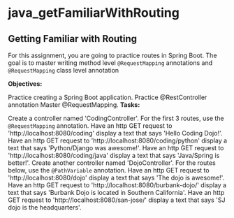 # java_getFamiliarWithRouting

## Getting Familiar with Routing
For this assignment, you are going to practice routes in Spring Boot. The goal is to master writing method level ```@RequestMapping``` annotations and ```@RequestMapping``` class level annotation

**Objectives:**

Practice creating a Spring Boot application.
Practice @RestController annotation
Master @RequestMapping.
**Tasks:**

Create a controller named 'CodingController'. For the first 3 routes, use the ```@RequestMapping``` annotation.
Have an http GET request to 'http://localhost:8080/coding' display a text that says 'Hello Coding Dojo!'.
Have an http GET request to 'http://localhost:8080/coding/python' display a text that says 'Python/Django was awesome!'.
Have an http GET request to 'http://localhost:8080/coding/java' display a text that says 'Java/Spring is better!'.
Create another controller named 'DojoController'. For the routes below, use the ```@PathVariable``` annotation.
Have an http GET request to 'http://localhost:8080/dojo' display a text that says 'The dojo is awesome!'.
Have an http GET request to 'http://localhost:8080/burbank-dojo/' display a text that says 'Burbank Dojo is located in Southern California'.
Have an http GET request to 'http://localhost:8080/san-jose/' display a text that says 'SJ dojo is the headquarters'.
